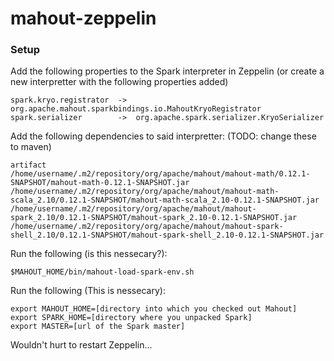 # mahout-zeppelin

### Setup

Add the following properties to the Spark interpreter in Zeppelin (or create a new interpretter with the following properties added)

```
spark.kryo.registrator  ->	org.apache.mahout.sparkbindings.io.MahoutKryoRegistrator
spark.serializer        ->	org.apache.spark.serializer.KryoSerializer
```

Add the following dependencies to said interpretter: (TODO: change these to maven)
```
artifact	
/home/username/.m2/repository/org/apache/mahout/mahout-math/0.12.1-SNAPSHOT/mahout-math-0.12.1-SNAPSHOT.jar	
/home/username/.m2/repository/org/apache/mahout/mahout-math-scala_2.10/0.12.1-SNAPSHOT/mahout-math-scala_2.10-0.12.1-SNAPSHOT.jar	
/home/username/.m2/repository/org/apache/mahout/mahout-spark_2.10/0.12.1-SNAPSHOT/mahout-spark_2.10-0.12.1-SNAPSHOT.jar	
/home/username/.m2/repository/org/apache/mahout/mahout-spark-shell_2.10/0.12.1-SNAPSHOT/mahout-spark-shell_2.10-0.12.1-SNAPSHOT.jar
```

Run the following (is this nessecary?): 
```
$MAHOUT_HOME/bin/mahout-load-spark-env.sh 
```

Run the following (This is nessecary):
```
export MAHOUT_HOME=[directory into which you checked out Mahout]
export SPARK_HOME=[directory where you unpacked Spark]
export MASTER=[url of the Spark master]
```

Wouldn't hurt to restart Zeppelin...
